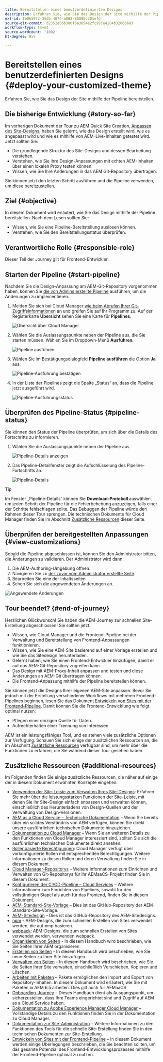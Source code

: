 ```yaml
---
title: Bereitstellen eines benutzerdefinierten Designs
description: Erfahren Sie, wie Sie das Design der Site mithilfe der Pipeline bereitstellen.
exl-id: fe065972-39db-4074-a802-85895c701efd
source-git-commit: d2352e66b380f5a3654e2fc99ce4204b32066683
workflow-type: tm+mt
source-wordcount: '1002'
ht-degree: 95%

---
```


# Bereitstellen eines benutzerdefinierten Designs {#deploy-your-customized-theme}

Erfahren Sie, wie Sie das Design der Site mithilfe der Pipeline bereitstellen.

## Die bisherige Entwicklung {#story-so-far}

Im vorherigen Dokument der Tour zu AEM Quick Site Creation, [Anpassen des Site-Designs](customize-theme.md), haben Sie gelernt, wie das Design erstellt wird, wie es angepasst wird und wie es mithilfe von AEM-Live-Inhalten getestet wird. Jetzt sollten Sie:

* Die grundlegende Struktur des Site-Designs und dessen Bearbeitung verstehen.
* Verstehen, wie Sie Ihre Design-Anpassungen mit echten AEM-Inhalten über einen lokalen Proxy testen können.
* Wissen, wie Sie Ihre Änderungen in das AEM Git-Repository übertragen.

Sie können jetzt den letzten Schritt ausführen und die Pipeline verwenden, um diese bereitzustellen.

## Ziel {#objective}

In diesem Dokument wird erläutert, wie Sie das Design mithilfe der Pipeline bereitstellen. Nach dem Lesen sollten Sie:

* Wissen, wie Sie eine Pipeline-Bereitstellung auslösen können.
* Verstehen, wie Sie den Bereitstellungsstatus überprüfen.

## Verantwortliche Rolle {#responsible-role}

Dieser Teil der Journey gilt für Frontend-Entwickler.

## Starten der Pipeline {#start-pipeline}

Nachdem Sie die Design-Anpassung am AEM-Git-Repository vorgenommen haben, können Sie [die von Admins erstellte Pipeline](pipeline-setup.md) ausführen, um die Änderungen zu implementieren.

1. Melden Sie sich bei Cloud Manager [wie beim Abrufen Ihrer Git-Zugriffsinformationen](retrieve-access.md) an und greifen Sie auf Ihr Programm zu. Auf der Registerkarte **Übersicht** sehen Sie eine Karte für **Pipelines**.

   ![Übersicht über Cloud Manager](assets/cloud-manager-overview.png)

1. Wählen Sie die Auslassungspunkte neben der Pipeline aus, die Sie starten müssen. Wählen Sie im Dropdown-Menü **Ausführen**.

   ![Pipeline ausführen](assets/run-pipeline.png)

1. Wählen Sie im Bestätigungsdialogfeld **Pipeline ausführen** die Option **Ja** aus. 

   ![Pipeline-Ausführung bestätigen](assets/pipeline-confirm.png)

1. In der Liste der Pipelines zeigt die Spalte „Status“ an, dass die Pipeline jetzt ausgeführt wird.

   ![Pipeline-Ausführungsstatus](assets/pipeline-running.png)

## Überprüfen des Pipeline-Status {#pipeline-status}

Sie können den Status der Pipeline überprüfen, um sich über die Details des Fortschritts zu informieren.

1. Wählen Sie die Auslassungspunkte neben der Pipeline aus.

   ![Pipeline-Details anzeigen](assets/view-pipeline-details.png)

1. Das Pipeline-Detailfenster zeigt die Aufschlüsselung des Pipeline-Fortschritts an.

   ![Pipeline-Details](assets/pipeline-details.png)

>[!TIP]
>
>Im Fenster „Pipeline-Details“ können Sie **Download-Protokoll** auswählen, um jeden Schritt der Pipeline für die Fehlerbehebung anzuzeigen, falls einer der Schritte fehlschlagen sollte. Das Debuggen der Pipeline würde den Rahmen dieser Tour sprengen. Die technischen Dokumente für Cloud Manager finden Sie im Abschnitt [Zusätzliche Ressourcen](#additional-resources) dieser Seite.

## Überprüfen der bereitgestellten Anpassungen {#view-customizations}

Sobald die Pipeline abgeschlossen ist, können Sie den Administrator bitten, die Änderungen zu validieren. Der Administrator wird dann:

1. Die AEM-Authoring-Umgebung öffnen.
1. Navigieren Sie zu [der zuvor vom Administrator erstellte Seite](create-site.md).
1. Bearbeiten Sie eine der Inhaltsseiten.
1. Sehen Sie sich die angewendeten Änderungen an.

![Angewendete Änderungen](assets/changes-applied.png)

## Tour beendet? {#end-of-journey}

Herzlichen Glückwunsch! Sie haben die AEM-Journey zur schnellen Site-Erstellung abgeschlossen! Sie sollten jetzt:

* Wissen, wie Cloud Manager und die Frontend-Pipeline bei der Verwaltung und Bereitstellung von Frontend-Anpassungen funktionieren.
* Wissen, wie Sie eine AEM-Site basierend auf einer Vorlage erstellen und wie Sie das Sitedesign herunterladen.
* Gelernt haben, wie Sie einen Frontend-Entwickler hinzufügen, damit er auf das AEM-Git-Repository zugreifen kann.
* Das Design mit AEM-Proxy-Inhalt anpassen und testen und diese Änderungen an AEM-Git übertragen können.
* Die Frontend-Anpassung mithilfe der Pipeline bereitstellen können.

Sie können jetzt die Designs Ihrer eigenen AEM-Site anpassen. Bevor Sie jedoch mit der Erstellung verschiedener Workflows mit mehreren Frontend-Pipelines beginnen, lesen Sie das Dokument [Entwickeln von Sites mit der Frontend-Pipeline](/help/implementing/developing/introduction/developing-with-front-end-pipelines.md). Damit können Sie die Frontend-Entwicklung wie folgt optimal nutzen:

* Pflegen einer einzigen Quelle für Daten.
* Aufrechterhalten einer Trennung von Interessen.

AEM ist ein leistungsfähiges Tool, und es stehen viele zusätzliche Optionen zur Verfügung. Schauen Sie sich einige der zusätzlichen Ressourcen an, die im Abschnitt [Zusätzliche Ressourcen](#additional-resources) verfügbar sind, um mehr über die Funktionen zu erfahren, die Sie während dieser Tour gesehen haben.

## Zusätzliche Ressourcen {#additional-resources}

Im Folgenden finden Sie einige zusätzliche Ressourcen, die näher auf einige der in diesem Dokument erwähnten Konzepte eingehen.

* [Verwenden der Site-Leiste zum Verwalten Ihres Site-Designs](/help/sites-cloud/administering/site-creation/site-rail.md): Erfahren Sie mehr über die leistungsstarken Funktionen der Site-Leiste, mit denen Sie Ihr Site-Design einfach anpassen und verwalten können, einschließlich des Herunterladens von Design-Quellen und der Verwaltung von Design-Versionen.
* [AEM as a Cloud Service – Technische Dokumentation](https://experienceleague.adobe.com/docs/experience-manager-cloud-service.html?lang=de) – Wenn Sie bereits über ein solides Verständnis von AEM verfügen, können Sie direkt unsere ausführlichen technischen Dokumente hinzuziehen.
* [Dokumentation zu Cloud Manager](https://experienceleague.adobe.com/docs/experience-manager-cloud-service/content/onboarding/onboarding-concepts/cloud-manager-introduction.html?lang=de) – Wenn Sie an weiteren Details zu den Funktionen von Cloud Manager interessiert sind, sollten Sie sich die ausführlichen technischen Dokumente direkt ansehen.
* [Rollenbasierte Berechtigungen](https://experienceleague.adobe.com/docs/experience-manager-cloud-manager/using/requirements/role-based-permissions.html?lang=de): Cloud Manager verfügt über vorkonfigurierte Rollen mit entsprechenden Berechtigungen. Weitere Informationen zu diesen Rollen und deren Verwaltung finden Sie in diesem Dokument.
* [Cloud Manager-Repositorys](/help/implementing/cloud-manager/managing-code/cloud-manager-repositories.md) – Weitere Informationen zum Einrichten und Verwalten von Git-Repositorys für Ihr AEMaaCS-Projekt finden Sie in diesem Dokument.
* [Konfigurieren der CI/CD-Pipeline – Cloud Services](/help/implementing/cloud-manager/configuring-pipelines/introduction-ci-cd-pipelines.md) – Weitere Informationen zum Einrichten von Pipelines, sowohl für den vollständigen Stapel als auch für das Frontend, finden Sie in diesem Dokument.
* [AEM-Standard-Site-Vorlage](https://github.com/adobe/aem-site-template-standard) – Dies ist das GitHub-Repository der AEM-Standard-Site-Vorlage.
* [AEM-Sitedesign](https://github.com/adobe/aem-site-template-standard-theme-e2e) – Dies ist das GitHub-Repository des AEM-Sitedesigns.
* [npm](https://www.npmjs.com) - AEM-Designs, die zum schnellen Erstellen von Sites verwendet werden, die auf nmp basieren.
* [webpack](https://webpack.js.org): AEM-Designs, die zum schnellen Erstellen von Sites verwendet werden, verwenden webpack.
* [Organisieren von Seiten](/help/sites-cloud/authoring/sites-console/organizing-pages.md) - In diesem Handbuch wird beschrieben, wie Sie Seiten Ihrer AEM organisieren.
* [Erstellen von Seiten](/help/sites-cloud/authoring/sites-console/creating-pages.md) - In diesem Handbuch wird beschrieben, wie Sie neue Seiten zu Ihrer Site hinzufügen.
* [Verwalten von Seiten](/help/sites-cloud/authoring/sites-console/managing-pages.md) - In diesem Handbuch wird beschrieben, wie Sie die Seiten Ihrer Site verwalten, einschließlich Verschieben, Kopieren und Löschen.
* [Arbeiten mit Paketen](/help/implementing/developing/tools/package-manager.md) – Pakete ermöglichen den Import und Export von Repository-Inhalten. In diesem Dokument wird erläutert, wie Sie mit Paketen in AEM 6.5 arbeiten. Dies gilt auch für AEMaaCS.
* [Onboarding-Journey](/help/journey-onboarding/overview.md) – Dieses Handbuch dient als Ausgangspunkt, um sicherzustellen, dass Ihre Teams eingerichtet sind und Zugriff auf AEM as a Cloud Service haben.
* [Dokumentation zu Adobe Experience Manager Cloud Manager](https://experienceleague.adobe.com/docs/experience-manager-cloud-manager/using/introduction-to-cloud-manager.html?lang=de) – Vollständige Details zu den Funktionen finden Sie in der Dokumentation zu Cloud Manager.
* [Dokumentation zur Site-Administration](/help/sites-cloud/administering/site-creation/create-site.md) – Weitere Informationen zu den Funktionen des Tools für die schnelle Site-Erstellung finden Sie in den technischen Dokumenten zur Site-Erstellung.
* [Entwickeln von Sites mit der Frontend-Pipeline](/help/implementing/developing/introduction/developing-with-front-end-pipelines.md) – In diesem Dokument werden einige Überlegungen beschrieben, die Sie beachten sollten, um das gesamte Potenzial des Frontend-Entwicklungsprozesses mithilfe der Frontend-Pipeline optimal zu nutzen.
